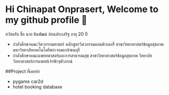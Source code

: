 # Hi Chinapat Onprasert, Welcome to my github profile 👋


สวัสครับ ชื่อ นาย ชินพัฒน์ อ้อนประเสริฐ อายุ 20 ปี
- กำลังศึกษาคณะวิศวกรรมศาสตร์ หลักสูตรวิศวกรรมคอมพิวเตอรื สาขาวิทยาศาสตร์ข้อมูลสุขภาพ มหาวิทยาลัยเทคโนโลยีพระจอมเกล้าธนบุรี 
- กำลังศึกษาคณะแพทยศาสตร์และการสาธารณสุข สาขาวิทยาศาสตร์ข้อมูลสุขภาพ วิทยาลัยวิทยาศาสตร์การแพทย์เจ้าฟ้าจุฬาภรณ์ 

##Project ที่เคยทำ
- pygame car2d
- hotel booking database
<!--
**octsy/octsy** is a ✨ _special_ ✨ repository because its `README.md` (this file) appears on your GitHub profile.

Here are some ideas to get you started:

- 🔭 I’m currently working on ...
- 🌱 I’m currently learning ...
- 👯 I’m looking to collaborate on ...
- 🤔 I’m looking for help with ...
- 💬 Ask me about ...
- 📫 How to reach me: ...
- 😄 Pronouns: ...
- ⚡ Fun fact: ...
-->
